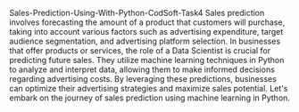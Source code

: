 Sales-Prediction-Using-With-Python-CodSoft-Task4
Sales prediction involves forecasting the amount of a product that customers will purchase, taking into account various factors such as advertising expenditure, target audience segmentation, and advertising platform selection.
In businesses that offer products or services, the role of a Data Scientist is crucial for predicting future sales. They utilize machine learning techniques in Python to analyze and interpret data, allowing them to make informed decisions regarding advertising costs. By leveraging these predictions, businesses can optimize their advertising strategies and maximize sales potential. Let's embark on the journey of sales prediction using machine learning in Python.
